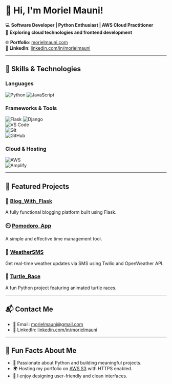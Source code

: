 # 👋 Hi, I'm Moriel Mauni!  

💻 **Software Developer | Python Enthusiast | AWS Cloud Practitioner**  
🌱 **Exploring cloud technologies and frontend development**  

🌐 **Portfolio**: [morielmauni.com](http://morielmauni.com/)  
🔗 **LinkedIn**: [linkedin.com/in/morielmauni](https://www.linkedin.com/in/morielmauni/)  

---

## 🚀 **Skills & Technologies**  

### **Languages**
![Python](https://img.shields.io/badge/Python-3776AB?style=for-the-badge&logo=python&logoColor=white) 
![JavaScript](https://img.shields.io/badge/JavaScript-F7DF1E?style=for-the-badge&logo=javascript&logoColor=black)

### **Frameworks & Tools**
![Flask](https://img.shields.io/badge/Flask-000000?style=for-the-badge&logo=flask&logoColor=white) 
![Django](https://img.shields.io/badge/Django-092E20?style=for-the-badge&logo=django&logoColor=white)  
![VS Code](https://img.shields.io/badge/VS_Code-007ACC?style=for-the-badge&logo=visual-studio-code&logoColor=white)  
![Git](https://img.shields.io/badge/Git-F05032?style=for-the-badge&logo=git&logoColor=white)  
![GitHub](https://img.shields.io/badge/GitHub-181717?style=for-the-badge&logo=github&logoColor=white)

### **Cloud & Hosting**
![AWS](https://img.shields.io/badge/AWS-232F3E?style=for-the-badge&logo=amazon-aws&logoColor=white)  
![Amplify](https://img.shields.io/badge/AWS_Amplify-FF9900?style=for-the-badge&logo=aws-amplify&logoColor=white)

---

## 🌟 **Featured Projects**  

### 📖 [Blog_With_Flask](https://github.com/MorielMauni/Blog_With_Flask)  
A fully functional blogging platform built using Flask.

### ⏲️ [Pomodoro_App](https://github.com/MorielMauni/Pomodoro_App)  
A simple and effective time management tool.

### 📱 [WeatherSMS](https://github.com/MorielMauni/WeatherSMS)  
Get real-time weather updates via SMS using Twilio and OpenWeather API.

### 🐍 [Turtle_Race](https://github.com/MorielMauni/Turtle_race)  
A fun Python project featuring animated turtle races.

---

## 📬 **Contact Me**  
- 📧 Email: [morielmauni@gmail.com](mailto:morielmauni@gmail.com)  
- 🔗 LinkedIn: [linkedin.com/in/morielmauni](https://www.linkedin.com/in/morielmauni/)

---

## 🎯 **Fun Facts About Me**  
- 🐍 Passionate about Python and building meaningful projects.  
- 🌍 Hosting my portfolio on [AWS S3](http://morielmauni.com/) with HTTPS enabled.  
- 🎨 I enjoy designing user-friendly and clean interfaces.
